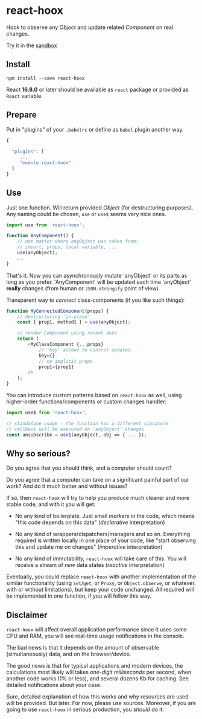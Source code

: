 # react-hoox

Hook to observe any *Object* and update related *Component* on real changes.

Try it in the [sandbox](https://codesandbox.io/s/b55w2)


## Install

```
npm install --save react-hoox
```

React **16.8.0** or later should be available as `react` package or provided as `React` variable.


## Prepare

Put in "plugins" of your `.babelrc` or define as `babel` plugin another way.

```js
{
  ...
  "plugins": [
     ...
     "module:react-hoox"
  ]
}
```


## Use

Just one function. Will return provided *Object* (for destructuring purposes). Any naming could be chosen, `use` or `use$` seems very nice ones.

```js
import use from 'react-hoox';

function AnyComponent() {
    // not matter where anyObject was taken from:
    // import, props, local variable, ...
    use(anyObject);
    ...
}
```

That's it. Now you can asynchronously mutate 'anyObject' or its parts as long as you prefer. 
'AnyComponent' will be updated each time 'anyObject' **really** changes (from human or `JSON.stringify` point of view)

Transparent way to *connect* class-components (if you like such things):

```js
function MyConnectedComponent(props) {
    // destructuring 'in-place'
    const { prop1, method1 } = use(anyObject);

    // render Component using recent data
    return (
        <MyClassComponent {...props}
            // 'key' allows to control updates
            key={}
            // no implicit props
            prop1={prop1}
        />
    );
}
```

You can introduce custom patterns based on `react-hoox` as well, using higher-order functions/components or custom changes handler:

```js
import use$ from 'react-hoox';

// standalone usage - the function has a different signature
// callback will be executed on 'anyObject' changes
const unsubscribe = use$(anyObject, obj => { ... });
```


## Why so serious?

Do you agree that you should think, and a computer should count?

Do you agree that a computer can take on a significant painful part of our work? And do it much better and without issues?

If so, then `react-hoox` will try to help you produce much cleaner and more stable code, and with it you will get:

* No any kind of boilerplate. Just small *markers* in the code, which means "this code depends on this data" (*declarative* interpretation)

* No any kind of wrappers/dispatchers/managers and so on. Everything required is written locally in one place of your code, like "start observing this and update me on changes" (*imperative* interpretation)

* No any kind of immutability, `react-hoox` will take care of this. You will receive a stream of *new* data states (*reactive* interpretation)

Eventually, you could replace `react-hoox` with another implementation of the similar functionality (using `set`/`get`, or `Proxy`, or `Object.observe`, or whatever, with or without limitations), but keep your code unchanged.
All required will be implemented in one function, if you will follow this way.


## Disclaimer

`react-hoox` will affect overall application performance since it uses some CPU and RAM, you will see real-time usage notifications in the console.

The bad news is that it depends on the amount of observable (simultaneously) data, and on the browser/device.

The good news is that for typical applications and modern devices, the calculations most likely will takes *one-digit milliseconds* per second, when another code works (1% or less), and several dozens Kb for caching. See detailed notifications about your case.

Sure, detailed explanation of how this works and why resources are used will be provided. But later. For now, please use sources.
Moreover, if you are going to use `react-hoox` in serious production, you *should* do it. 
